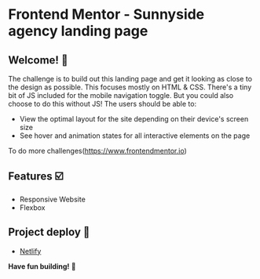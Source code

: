 # Frontend Mentor - Sunnyside agency landing page

## Welcome! 👋

The challenge is to build out this landing page and get it looking as close to the design as possible.
This focuses mostly on HTML & CSS. There's a tiny bit of JS included for the mobile navigation toggle. But you could also choose to do this without JS!
The users should be able to:

- View the optimal layout for the site depending on their device's screen size
- See hover and animation states for all interactive elements on the page

To do more challenges(https://www.frontendmentor.io)

## Features ☑️

- Responsive Website
- Flexbox

## Project deploy 💎

- [Netlify](https://sunnyside-website-30f4f9.netlify.app/)

**Have fun building!** 🚀
